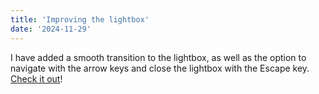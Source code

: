 ```yaml
---
title: 'Improving the lightbox'
date: '2024-11-29'
---
```


I have added a smooth transition to the lightbox, as well as the option to navigate with the arrow keys and close the lightbox with the Escape key. [Check it out](/add-ons/lightbox/)!
